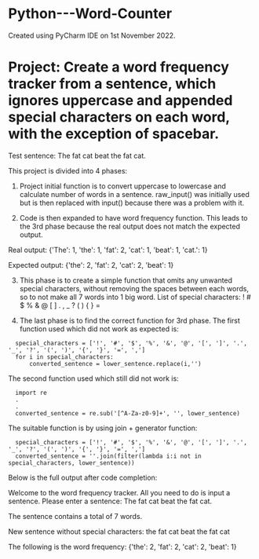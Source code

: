 # Python---Word-Counter
Created using PyCharm IDE on 1st November 2022.

# Project: Create a word frequency tracker from a sentence, which ignores uppercase and appended special characters on each word, with the exception of spacebar.

Test sentence: The fat cat beat the fat cat.

This project is divided into 4 phases:
1. Project initial function is to convert uppercase to lowercase and calculate number of words in a sentence. raw_input() was initially used but is then replaced with input() because there was a problem with it.

2. Code is then expanded to have word frequency function. This leads to the 3rd phase because the real output does not match the expected output.

  Real output:
  {'The': 1, 'the': 1, 'fat': 2, 'cat': 1, 'beat': 1, 'cat.': 1}

  Expected output:
  {'the': 2, 'fat': 2, 'cat': 2, 'beat': 1}

3. This phase is to create a simple function that omits any unwanted special characters, without removing the spaces between each words, so to not make all 7 words into 1 big word.
List of special characters: ! # $ % & @ [ ] . , _ ? ( ) { } = 

4. The last phase is to find the correct function for 3rd phase. 
The first function used which did not work as expected is: 
```
  special_characters = ['!', '#', '$', '%', '&', '@', '[', ']', '.', '_', '?', '(', ')', '{', '}', '=', ',']
  for i in special_characters:
      converted_sentence = lower_sentence.replace(i,'')
```
The second function used which still did not work is:
```
  import re
  .
  .
  converted_sentence = re.sub('[^A-Za-z0-9]+', '', lower_sentence)
```
The suitable function is by using join + generator function:
```
  special_characters = ['!', '#', '$', '%', '&', '@', '[', ']', '.', '_', '?', '(', ')', '{', '}', '=', ',']
  converted_sentence = ''.join(filter(lambda i:i not in special_characters, lower_sentence))
```
Below is the full output after code completion:

  Welcome to the word frequency tracker. All you need to do is input a sentence.
  Please enter a sentence: The fat cat beat the fat cat.

  The sentence contains a total of 7 words.

  New sentence without special characters:  the fat cat beat the fat cat

  The following is the word frequency: 
  {'the': 2, 'fat': 2, 'cat': 2, 'beat': 1}

